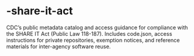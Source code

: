 # -share-it-act
CDC’s public metadata catalog and access guidance for compliance with the SHARE IT Act (Public Law 118-187). Includes code.json, access instructions for private repositories, exemption notices, and reference materials for inter-agency software reuse.

